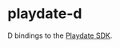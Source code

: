 # playdate-d

D bindings to the [Playdate SDK](https://sdk.play.date/1.12.3/Inside%20Playdate%20with%20C.html).
